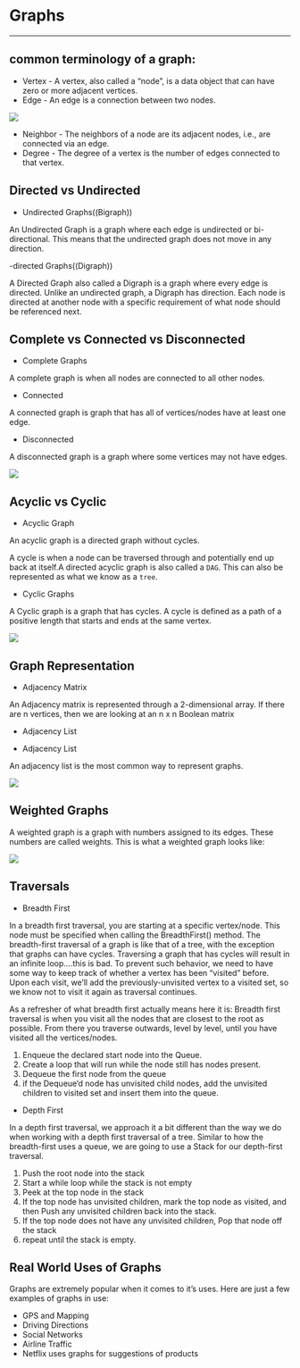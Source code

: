 # Graphs

<hr>


##  common terminology  of a graph: 
- Vertex - A vertex, also called a “node”, is a data object that can have zero or more adjacent vertices.
- Edge - An edge is a connection between two nodes.

![](https://adrianmejia.com/images/graph-parts.jpg)

- Neighbor - The neighbors of a node are its adjacent nodes, i.e., are connected via an edge.
- Degree - The degree of a vertex is the number of edges connected to that vertex.



## Directed vs Undirected

- Undirected Graphs((Bigraph))

An Undirected Graph is a graph where each edge is undirected or bi-directional. This means that the undirected graph does not move in any direction.

-directed Graphs((Digraph))

 A Directed Graph also called a Digraph is a graph where every edge is directed.
Unlike an undirected graph, a Digraph has direction. Each node is directed at another node with a specific requirement of what node should be referenced next.


## Complete vs Connected vs Disconnected

- Complete Graphs

A complete graph is when all nodes are connected to all other nodes.

- Connected

A connected graph is graph that has all of vertices/nodes have at least one edge.

- Disconnected

A disconnected graph is a graph where some vertices may not have edges.

![](https://adrianmejia.com/images/connected-vs-complete-graph.jpg)


## Acyclic vs Cyclic

- Acyclic Graph

An acyclic graph is a directed graph without cycles.

A cycle is when a node can be traversed through and potentially end up back at itself.A directed acyclic graph is also called a `DAG`. This can also be represented as what we know as a `tree`.


- Cyclic Graphs

A Cyclic graph is a graph that has cycles.
A cycle is defined as a path of a positive length that starts and ends at the same vertex.

![](https://miro.medium.com/max/1536/1*lsf_f_JGXKA_JEPzFNMwCQ.png)

## Graph Representation

- Adjacency Matrix

An Adjacency matrix is represented through a 2-dimensional array. If there are n vertices, then we are looking at an n x n Boolean matrix

- Adjacency List

- Adjacency List

An adjacency list is the most common way to represent graphs.

![](https://notes.shichao.io/clrs/figure_22.2.png)

## Weighted Graphs

A weighted graph is a graph with numbers assigned to its edges. These numbers are called weights. This is what a weighted graph looks like:


![](https://miro.medium.com/max/1536/1*FvCzzcpYVwyB759QKoDCOQ.png)


## Traversals

- Breadth First

In a breadth first traversal, you are starting at a specific vertex/node. This node must be specified when calling the BreadthFirst() method. The breadth-first traversal of a graph is like that of a tree, with the exception that graphs can have cycles. Traversing a graph that has cycles will result in an infinite loop….this is bad. To prevent such behavior, we need to have some way to keep track of whether a vertex has been “visited” before. Upon each visit, we’ll add the previously-unvisited vertex to a visited set, so we know not to visit it again as traversal continues.

As a refresher of what breadth first actually means here it is: Breadth first traversal is when you visit all the nodes that are closest to the root as possible. From there you traverse outwards, level by level, until you have visited all the vertices/nodes.

1.  Enqueue the declared start node into the Queue.
2. Create a loop that will run while the node still has nodes present.
3. Dequeue the first node from the queue
4. if the Dequeue‘d node has unvisited child nodes, add the unvisited children to visited set and insert them into the queue.



- Depth First

In a depth first traversal, we approach it a bit different than the way we do when working with a depth first traversal of a tree. Similar to how the breadth-first uses a queue, we are going to use a Stack for our depth-first traversal.


1. Push the root node into the stack
2. Start a while loop while the stack is not empty
3. Peek at the top node in the stack
4. If the top node has unvisited children, mark the top node as visited, and then Push any unvisited children back into the stack.
5. If the top node does not have any unvisited children, Pop that node off the stack
6. repeat until the stack is empty.


## Real World Uses of Graphs


Graphs are extremely popular when it comes to it’s uses. Here are just a few examples of graphs in use:

- GPS and Mapping
- Driving Directions
- Social Networks
- Airline Traffic
- Netflix uses graphs for suggestions of products
